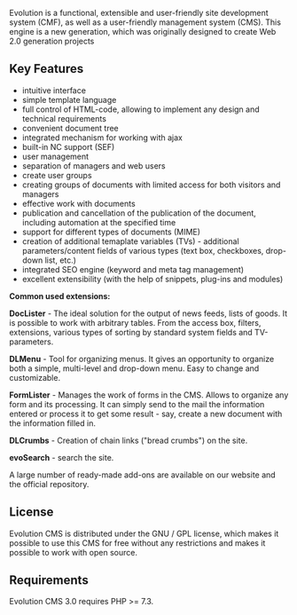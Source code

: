 Evolution is a functional, extensible and user-friendly site development system (CMF), as well as a user-friendly management system (CMS). This engine is a new generation, which was originally designed to create Web 2.0 generation projects

## Key Features ##
- intuitive interface
- simple template language
- full control of HTML-code, allowing to implement any design and technical requirements
- convenient document tree
- integrated mechanism for working with ajax
- built-in NC support (SEF)
- user management
- separation of managers and web users
- create user groups
- creating groups of documents with limited access for both visitors and managers
- effective work with documents
- publication and cancellation of the publication of the document, including automation at the specified time
- support for different types of documents (MIME)
- creation of additional temaplate variables (TVs) - additional parameters/content fields of various types (text box, checkboxes, drop-down list, etc.)
- integrated SEO engine (keyword and meta tag management)
- excellent extensibility (with the help of snippets, plug-ins and modules)

**Common used extensions:**

**DocLister** - The ideal solution for the output of news feeds, lists of goods. It is possible to work with arbitrary tables. From the access box, filters, extensions, various types of sorting by standard system fields and TV-parameters.

**DLMenu** - Tool for organizing menus. It gives an opportunity to organize both a simple, multi-level and drop-down menu. Easy to change and customizable.

**FormLister** - Manages the work of forms in the CMS. Allows to organize any form and its processing. It can simply send to the mail the information entered or process it to get some result - say, create a new document with the information filled in.

**DLCrumbs** - Creation of chain links ("bread crumbs") on the site.

**evoSearch** - search the site.

A large number of ready-made add-ons are available on our website and the official repository.

## License ##

Evolution CMS is distributed under the GNU / GPL license, which makes it possible to use this CMS for free without any restrictions and makes it possible to work with open source.

## Requirements ##

Evolution CMS 3.0 requires PHP >= 7.3.
